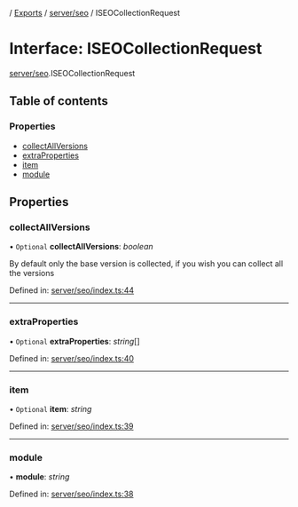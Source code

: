 [](../README.md) / [Exports](../modules.md) / [server/seo](../modules/server_seo.md) / ISEOCollectionRequest

# Interface: ISEOCollectionRequest

[server/seo](../modules/server_seo.md).ISEOCollectionRequest

## Table of contents

### Properties

- [collectAllVersions](server_seo.iseocollectionrequest.md#collectallversions)
- [extraProperties](server_seo.iseocollectionrequest.md#extraproperties)
- [item](server_seo.iseocollectionrequest.md#item)
- [module](server_seo.iseocollectionrequest.md#module)

## Properties

### collectAllVersions

• `Optional` **collectAllVersions**: *boolean*

By default only the base version is collected, if you wish you can collect all the versions

Defined in: [server/seo/index.ts:44](https://github.com/onzag/itemize/blob/0569bdf2/server/seo/index.ts#L44)

___

### extraProperties

• `Optional` **extraProperties**: *string*[]

Defined in: [server/seo/index.ts:40](https://github.com/onzag/itemize/blob/0569bdf2/server/seo/index.ts#L40)

___

### item

• `Optional` **item**: *string*

Defined in: [server/seo/index.ts:39](https://github.com/onzag/itemize/blob/0569bdf2/server/seo/index.ts#L39)

___

### module

• **module**: *string*

Defined in: [server/seo/index.ts:38](https://github.com/onzag/itemize/blob/0569bdf2/server/seo/index.ts#L38)
